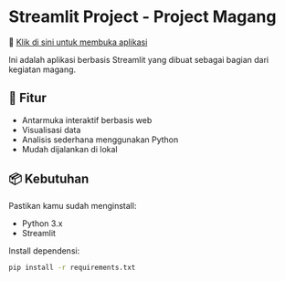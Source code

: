# Streamlit Project - Project Magang

🔗 [Klik di sini untuk membuka aplikasi](https://project-magang-6d85amxskqycosks5u2h8r.streamlit.app/)

Ini adalah aplikasi berbasis Streamlit yang dibuat sebagai bagian dari kegiatan magang.

## 🚀 Fitur

- Antarmuka interaktif berbasis web
- Visualisasi data
- Analisis sederhana menggunakan Python
- Mudah dijalankan di lokal

## 📦 Kebutuhan

Pastikan kamu sudah menginstall:

- Python 3.x
- Streamlit

Install dependensi:

```bash
pip install -r requirements.txt
```
